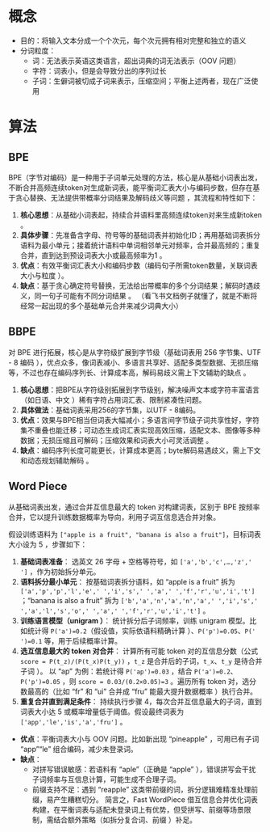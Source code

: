 # 概念

- 目的：将输入文本分成一个个次元，每个次元拥有相对完整和独立的语义
- 分词粒度：
	- 词：无法表示英语这类语言，超出词典的词无法表示（OOV 问题）
	- 字符：词表小，但是会导致分出的序列过长
	- 子词：生僻词被切成子词来表示，压缩空间；平衡上述两者，现在广泛使用

# 算法

## BPE

BPE（字节对编码）是一种用于子词单元处理的方法，核心是从基础小词表出发，不断合并高频连续token对生成新词表，能平衡词汇表大小与编码步数，但存在基于贪心替换、无法提供带概率分词结果及解码歧义等问题 ，其流程和特性如下：
1. **核心思想**：从基础小词表起，持续合并语料里高频连续token对来生成新token 。
2. **具体步骤**：先准备含字母、符号等的基础词表并初始化ID；再用基础词表拆分语料为最小单元；接着统计语料中单词相邻单元对频率，合并最高频的；重复合并，直到达到预设词表大小或最高频率为1 。
3. **优点**：有效平衡词汇表大小和编码步数（编码句子所需token数量，关联词表大小与粒度 ）。
4. **缺点**：基于贪心确定符号替换，无法给出带概率的多个分词结果；解码时遇歧义，同一句子可能有不同分词结果 。
（看飞书文档例子就懂了，就是不断将经常一起出现的多个基础单元合并来减少词典大小）

## BBPE

对 BPE 进行拓展，核心是从字符级扩展到字节级（基础词表用 256 字节集、UTF - 8 编码 ），优点众多，像词表减小、多语言共享好、适配多类型数据、无损压缩等，不过也存在编码序列长、计算成本高，解码易歧义需上下文辅助的缺点 。
1. **核心思想**：把BPE从字符级别拓展到字节级别，解决噪声文本或字符丰富语言（如日语、中文 ）稀有字符占用词汇表、限制紧凑性问题。
2. **具体做法**：基础词表采用256的字节集，以UTF - 8编码。
3. **优点**：效果与BPE相当但词表大幅减小；多语言间字节级子词共享性好，字符集不重叠也能迁移；可动态生成词汇表实现高效压缩，适配文本、图像等多种数据；无损压缩且可解码；压缩效果和词表大小可灵活调整 。
4. **缺点**：编码序列长度可能更长，计算成本更高；byte解码易遇歧义，需上下文和动态规划辅助解码 。

## Word Piece

从基础词表出发，通过合并互信息最大的 token 对构建词表，区别于 BPE 按频率合并，它以提升训练数据概率为导向，利用子词互信息选合并对象。

假设训练语料为 `["apple is a fruit", "banana is also a fruit"]`，目标词表大小设为 5 ，步骤如下：
1. **基础词表准备**：
	选英文 26 字母 + 空格等符号，如 `['a','b','c',…,'z',' ']` ，作为初始拆分单元。
2. **语料拆分最小单元**：
	按基础词表拆分语料，如 “apple is a fruit” 拆为 `['a','p','p','l','e',' ','i','s',' ','a',' ','f','r','u','i','t']` ；“banana is also a fruit” 拆为 `['b','a','n','a','n','a',' ','i','s',' ','a','l','s','o',' ','a',' ','f','r','u','i','t']` 。
3. **训练语言模型（unigram ）**：
	统计拆分后子词频率，训练 unigram 模型。比如统计得 `P('a')=0.2`（假设值，实际依语料精确计算 ）、`P('p')=0.05`、`P(' ')=0.1` 等，用于后续概率计算。
4. **选互信息最大的 token 对合并**：
	计算所有可能 token 对的互信息分数（公式 `score = P(t_z)/(P(t_x)P(t_y))` ，`t_z` 是合并后的子词，`t_x`、`t_y` 是待合并子词 ）。
	以 “ap” 为例：若统计得 `P('ap')=0.03` ，结合 `P('a')=0.2`、`P('p')=0.05` ，则 `score = 0.03/(0.2×0.05)=3` 。遍历所有 token 对，选分数最高的（比如 “fr” 和 “ui” 合并成 “fru” 能最大提升数据概率 ）执行合并。
5. **重复合并直到满足条件**：
	持续执行步骤 4，每次合并互信息最大的子词，直到词表大小达 5 或概率增量低于阈值。假设最终词表为 `['app','le','is','a','fru']` 。

- **优点**：平衡词表大小与 OOV 问题。比如新出现 “pineapple” ，可用已有子词 “app”“le” 组合编码，减少未登录词。
- **缺点**：
	- 对拼写错误敏感：若语料有 “aple”（正确是 “apple” ），错误拼写会干扰子词频率与互信息计算，可能生成不合理子词。
	- 前缀支持不足：遇到 “reapple” 这类带前缀的词，拆分逻辑难精准处理前缀，易产生糟糕切分。
简言之，Fast WordPiece 借互信息合并优化词表构建，在平衡词表与适配未登录词上有优势，但受拼写、前缀等场景限制，需结合额外策略（如拆分复合词、前缀 ）补足。
